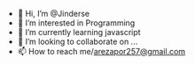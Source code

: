 - 👋 Hi, I’m @Jinderse
- 👀 I’m interested in Programming 
- 🌱 I’m currently learning javascript
- 💞️ I’m looking to collaborate on ...
- 📫 How to reach me/arezapor257@gmail.com 

<!---
Jinderse/Jinderse is a ✨ special ✨ repository because its `README.md` (this file) appears on your GitHub profile.
You can click the Preview link to take a look at your changes.
--->
